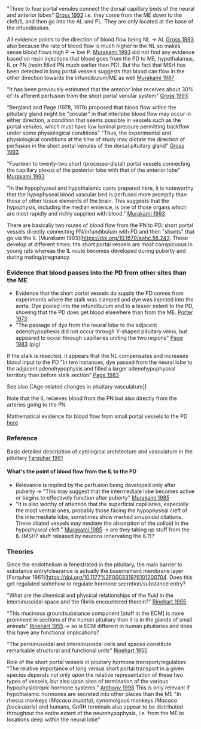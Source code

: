 "Three to four portal venules connect the dorsal capillary beds of the neural and anterior lobes" [Gross 1993](https://doi.org/10.1007/BF00323573) i.e. they come from the ME down to the cleft/IL and then go into the AL and PL. They are only located at the base of the infundibulum.

All evidence points to the direction of blood flow being NL -> AL [Gross 1993](https://doi.org/10.1007/BF00323573) also because the rate of blood flow is much higher in the NL so makes sense blood flows high P -> low P. [Murakami 1993](https://doi.org/10.1679/aohc.56.243) did not find any evidence based on resin injections that blood goes from the PD to ME, hypothalamus, IL or PN (resin filled PN much earlier than PD). But the fact that MSH has been detected in long portal vessels suggests that blood can flow in the other direction towards the infundibulum/ME as well [Murakami 1987](https://doi.org/10.1679/aohc.50.133)

"It has been previously estimated that the anterior lobe receives about 30% of its afferent perfusion from the short portal venular system" [Gross 1993](https://doi.org/10.1007/BF00323573)

"Bergland and Page (1978, 1979) proposed that blood flow within the pituitary gland might be "circular" in that interlobe blood flow may occur in either direction, a condition that seems possible in vessels such as the portal venules, which must have low luminal pressure permitting backflow under some physiological conditions" "Thus, the experimental and physiological conditions at the time of study may dictate the direction of perfusion in the short portal venules of the dorsal pituitary gland" [Gross 1993](https://doi.org/10.1007/BF00323573)

"Fourteen to twenty-two short (processo-distal) portal vessels connecting the capillary plexus of the posterior lobe with that of the anterior lobe" [Murakami 1993](https://doi.org/10.1679/aohc.56.243)

"In the hypophyseal and hypothalamic casts prepared here, it is noteworthy that the hypophyseal blood vascular bed is perfused more promptly than those of other tissue elements of the brain. This suggests that the hypophysis, including the median emience, is one of those organs which are most rapidly and richly supplied with blood." [Murakami 1993](https://doi.org/10.1679/aohc.56.243)

There are basically two routes of blood flow from the PN to PD: short portal vessels directly connecting PN/infundibulum with PD and then "shunts" that go via the IL [Murakami 1993](https://doi.org/10.1679/aohc.56.243. These develop at different times: the short portal vessels are most conspicuous in young rats whereas the IL route becomes developed during puberty and during mating/pregnancy.

### Evidence that blood passes into the PD from other sites than the ME
- Evidence that the short portal vessels do supply the PD comes from experiments where the stalk was clamped and dye was injected into the aorta. Dye pooled into the infundibulum and to a lesser extent to the PD, showing that the PD does get blood elsewhere than from the ME. [Porter 1973](https://doi.org/10.1016/B978-0-12-571129-6.50008-7)
- "The passage of dye from the neural lobe to the adjacent adenohypophesis did not occur through Y-shaped pituitary veins, but appeared to occur through capillaries uniting the two regions" [Page 1983](https://doi.org/10.1210/endo-112-1-157) (pig)

If the stalk is resected, it appears that the NL compensates and increases blood input to the PD "In two instances, dye passed from the neural lobe to the adjacent adenohypophysis and filled a larger adenohypophyseal territory than before stalk section" [Page 1983](https://doi.org/10.1210/endo-112-1-157)

See also [[Age-related changes in pituitary vasculature]]

Note that the IL receives blood from the PN but also directly from the arteries going to the PN

Mathematical evidence for blood flow from small portal vessels to the PD [here](https://doi.org/10.1038/jcbfm.1992.16)

### Reference
Basic detailed description of cytological architecture and vasculature in the pituitary [Farquhar 1961](https://doi.org/10.1177%2F000331976101200704)

#### What's the point of blood flow from the IL to the PD
- Relevance is implied by the perfusion being developed only after puberty -> "This may suggest that the intermediate lobe becomes active or begins to effectively function after puberty" [Murakami 1985](https://doi.org/10.1679/aohc.48.69)
- "It is also worthy of attention that the superficial capillaries, especially the most ventral ones, probably those facing the hypophyseal cleft of the intermediate lobe, sometimes show marked sinusoidal dilations. These dilated vessels may mediate the absorption of the colloid in the hypophyseal cleft." [Murakami 1985](https://doi.org/10.1679/aohc.48.69) -> are they taking up stuff from the IL (MSH? stuff released by neurons innervating the IL?)?

### Theories
Since the endothelium is fenestrated in the pituitary, the main barrier to substance entry/clearance is actually the basemement membrane layer [Farquhar 1961](https://doi.org/10.1177%2F000331976101200704. Does this get regulated somehow to regulate hormone secretion/substance entry?

"What are the chemical and physical relationships of the fluid in the intersinusoidal space and the fibrils encountered therein?" [Rinehart 1955](https://doi.org/10.1002/ar.1091210206)

"This mucinous groundsubstance component [stuff in the ECM] is more prominent in sections of the human pituitary than it is in the glands of small animals" [Rinehart 1955](https://doi.org/10.1002/ar.1091210206) -> so is ECM different in human pituitaries and does this have any functional implications?

"The perisinusoidal and intersinusoidal cells and spaces constitute remarkable structural and functional units" [Rinehart 1955](https://doi.org/10.1002/ar.1091210206)

Role of the short portal vessels in pituitary hormone transport/regulation: "The relative importance of long versus short portal transport in a given species depends not only upon the relative representation of these two types of vessels, but also upon sites of termination of the various hypophysiotropic hormone systems." [Anthony 1998](https://doi.org/10.1016/S0742-8413(98)00024-3) This is only relevant if hypothalamic hormones are secreted into other places than the ME "In rhesus monkeys (_Macaca mulatta_), cynomolgous monkeys (_Macaca fascicularis_) and humans, GnRH terminals also appear to be distributed throughout the entire extent of the neurohypophysis, i.e. from the ME to locations deep within the neural lobe"